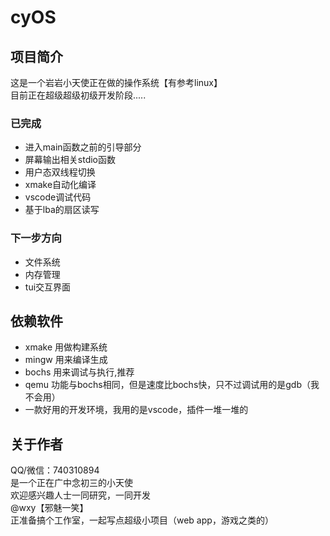 # cyOS


## 项目简介

这是一个岩岩小天使正在做的操作系统【有参考linux】  
目前正在超级超级初级开发阶段.....

### 已完成

- 进入main函数之前的引导部分
- 屏幕输出相关stdio函数
- 用户态双线程切换
- xmake自动化编译
- vscode调试代码
- 基于lba的扇区读写

### 下一步方向

- 文件系统
- 内存管理
- tui交互界面



## 依赖软件

- xmake 用做构建系统
- mingw 用来编译生成
- bochs 用来调试与执行,推荐 
- qemu 功能与bochs相同，但是速度比bochs快，只不过调试用的是gdb（我不会用）
- 一款好用的开发环境，我用的是vscode，插件一堆一堆的



## 关于作者

QQ/微信：740310894  
是一个正在广中念初三的小天使  
欢迎感兴趣人士一同研究，一同开发  
@wxy【邪魅一笑】  
正准备搞个工作室，一起写点超级小项目（web app，游戏之类的）